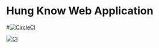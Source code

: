 # Hung Know Web Application 
#[![CircleCI](https://circleci.com/gh/masterhung0112/hungknow-webapp.svg?style=shield)](https://circleci.com/gh/masterhung0112/hungknow-webapp)

[![CI](https://github.com/masterhung0112/hungknow-webapp/workflows/{CI}/badge.svg)](https://github.com/masterhung0112/hungknow-webapp/actions?query=workflow%3ACI)
